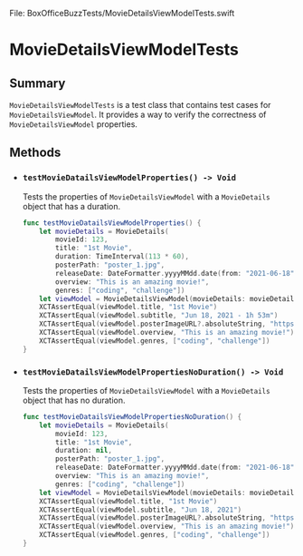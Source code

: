 File: BoxOfficeBuzzTests/MovieDetailsViewModelTests.swift

# MovieDetailsViewModelTests
## Summary
`MovieDetailsViewModelTests` is a test class that contains test cases for `MovieDetailsViewModel`. It provides a way to verify the correctness of `MovieDetailsViewModel` properties.

## Methods
- ### `testMovieDatailsViewModelProperties() -> Void`
  Tests the properties of `MovieDetailsViewModel` with a `MovieDetails` object that has a duration.
  ```swift
  func testMovieDatailsViewModelProperties() {
      let movieDetails = MovieDetails(
          movieId: 123,
          title: "1st Movie",
          duration: TimeInterval(113 * 60),
          posterPath: "poster_1.jpg",
          releaseDate: DateFormatter.yyyyMMdd.date(from: "2021-06-18")!,
          overview: "This is an amazing movie!",
          genres: ["coding", "challenge"])
      let viewModel = MovieDetailsViewModel(movieDetails: movieDetails)
      XCTAssertEqual(viewModel.title, "1st Movie")
      XCTAssertEqual(viewModel.subtitle, "Jun 18, 2021 - 1h 53m")
      XCTAssertEqual(viewModel.posterImageURL?.absoluteString, "https://image.tmdb.org/t/p/w500/poster_1.jpg")
      XCTAssertEqual(viewModel.overview, "This is an amazing movie!")
      XCTAssertEqual(viewModel.genres, ["coding", "challenge"])
  }
  ```
- ### `testMovieDatailsViewModelPropertiesNoDuration() -> Void`
  Tests the properties of `MovieDetailsViewModel` with a `MovieDetails` object that has no duration.
  ```swift
  func testMovieDatailsViewModelPropertiesNoDuration() {
      let movieDetails = MovieDetails(
          movieId: 123,
          title: "1st Movie",
          duration: nil,
          posterPath: "poster_1.jpg",
          releaseDate: DateFormatter.yyyyMMdd.date(from: "2021-06-18")!,
          overview: "This is an amazing movie!",
          genres: ["coding", "challenge"])
      let viewModel = MovieDetailsViewModel(movieDetails: movieDetails)
      XCTAssertEqual(viewModel.title, "1st Movie")
      XCTAssertEqual(viewModel.subtitle, "Jun 18, 2021")
      XCTAssertEqual(viewModel.posterImageURL?.absoluteString, "https://image.tmdb.org/t/p/w500/poster_1.jpg")
      XCTAssertEqual(viewModel.overview, "This is an amazing movie!")
      XCTAssertEqual(viewModel.genres, ["coding", "challenge"])
  }
  ```

